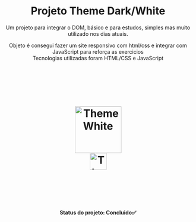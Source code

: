 <h1 align="center">Projeto Theme Dark/White</h1>
<p align="center">Um projeto para integrar o DOM, básico e para estudos, simples mas muito utilizado nos dias atuais. </p>
<p align="center">
 Objeto é consegui fazer um site responsivo com html/css e integrar com JavaScript para reforça as exercicios</br>
 Tecnologias utilizadas foram HTML/CSS e JavaScript</br>
</p>
<br><br>
<h1 align="center">
  <br>
  <img src="(https://theme-dark-white.netlify.app/)" alt="Theme White" height="125" width="125">
  <br>
  <img src="[assets/banner1.png]" alt="Theme Dark" height="45" width="">
  <br><br>
</h1>

<br><br>
<h4 align="center"> 
	Status do projeto: Concluido✅
</h4>
